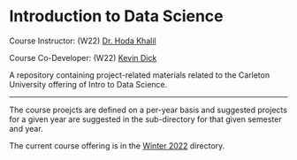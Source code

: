 # Introduction to Data Science

Course Instructor: (W22) [Dr. Hoda Khalil](https://hakhalil.github.io/)

Course Co-Developer: (W22) [Kevin Dick](https://kevindick.ai/)

A repository containing project-related materials related to the Carleton University offering of Intro to Data Science.

---

The course proejcts are defined on a per-year basis and suggested projects for a given year are suggested in the sub-directory for that given semester and year.

The current course offering is in the [Winter 2022](./winter-2022/) directory.
